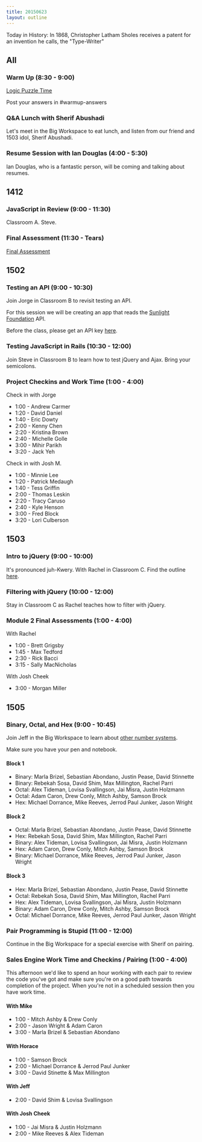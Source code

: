 ```yaml
---
title: 20150623
layout: outline
---
```


Today in History: In 1868, Christopher Latham Sholes receives a patent for an invention he calls,
the "Type-Writer"

## All

### Warm Up (8:30 - 9:00)

[Logic Puzzle Time](http://cl.ly/0c402c1Y1R0c)

Post your answers in #warmup-answers

### Q&A Lunch with Sherif Abushadi

Let's meet in the Big Workspace to eat lunch, and listen from our friend and 1503 idol, Sherif Abushadi.

### Resume Session with Ian Douglas (4:00 - 5:30)

Ian Douglas, who is a fantastic person, will be coming and talking about resumes.

## 1412

### JavaScript in Review (9:00 - 11:30)

Classroom A. Steve.

### Final Assessment (11:30 - Tears)

[Final Assessment](https://www.youtube.com/watch?v=9jK-NcRmVcw)

## 1502

### Testing an API (9:00 - 10:30)

Join Jorge in Classroom B to revisit testing an API.

For this session we will be creating an app that reads the [Sunlight Foundation](http://sunlightfoundation.com) API.

Before the class, please get an API key [here](http://sunlightfoundation.com/api/accounts/register/).

### Testing JavaScript in Rails (10:30 - 12:00)

Join Steve in Classroom B to learn how to test jQuery and Ajax. Bring your semicolons.

### Project Checkins and Work Time (1:00 - 4:00)

Check in with Jorge

* 1:00 - Andrew Carmer
* 1:20 - David Daniel
* 1:40 - Eric Dowty
* 2:00 - Kenny Chen
* 2:20 - Kristina Brown
* 2:40 - Michelle Golle
* 3:00 - Mihir Parikh
* 3:20 - Jack Yeh

Check in with Josh M.

* 1:00 - Minnie Lee
* 1:20 - Patrick Medaugh
* 1:40 - Tess Griffin
* 2:00 - Thomas Leskin
* 2:20 - Tracy Caruso
* 2:40 - Kyle Henson
* 3:00 - Fred Block
* 3:20 - Lori Culberson


## 1503

### Intro to jQuery (9:00 - 10:00)

It's pronounced juh-Kwery.  With Rachel in Classroom C. Find the outline [here](https://github.com/turingschool/lesson_plans/blob/master/ruby_02-web_applications_with_ruby/introduction_to_jquery.markdown). 

### Filtering with jQuery (10:00 - 12:00)

Stay in Classroom C as Rachel teaches how to filter with jQuery.

### Module 2 Final Assessments (1:00 - 4:00)

With Rachel

* 1:00 - Brett Grigsby
* 1:45 - Max Tedford
* 2:30 - Rick Bacci
* 3:15 - Sally MacNicholas

With Josh Cheek

* 3:00 - Morgan Miller

## 1505

### Binary, Octal, and Hex (9:00 - 10:45)

Join Jeff in the Big Workspace to learn about [other number systems](https://github.com/turingschool/lesson_plans/blob/master/ruby_01-object_oriented_programming_with_ruby/number_systems.markdown).

Make sure you have your pen and notebook.

#### Block 1

* Binary: Marla Brizel, Sebastian Abondano, Justin Pease, David Stinnette
* Binary: Rebekah Sosa, David Shim, Max Millington, Rachel Parri
* Octal: Alex Tideman, Lovisa Svallingson, Jai Misra, Justin Holzmann
* Octal: Adam Caron, Drew Conly, Mitch Ashby, Samson Brock
* Hex: Michael Dorrance, Mike Reeves, Jerrod Paul Junker, Jason Wright

#### Block 2

* Octal: Marla Brizel, Sebastian Abondano, Justin Pease, David Stinnette
* Hex: Rebekah Sosa, David Shim, Max Millington, Rachel Parri
* Binary: Alex Tideman, Lovisa Svallingson, Jai Misra, Justin Holzmann
* Hex: Adam Caron, Drew Conly, Mitch Ashby, Samson Brock
* Binary: Michael Dorrance, Mike Reeves, Jerrod Paul Junker, Jason Wright

#### Block 3

* Hex: Marla Brizel, Sebastian Abondano, Justin Pease, David Stinnette
* Octal: Rebekah Sosa, David Shim, Max Millington, Rachel Parri
* Hex: Alex Tideman, Lovisa Svallingson, Jai Misra, Justin Holzmann
* Binary: Adam Caron, Drew Conly, Mitch Ashby, Samson Brock
* Octal: Michael Dorrance, Mike Reeves, Jerrod Paul Junker, Jason Wright

### Pair Programming is Stupid (11:00 - 12:00)

Continue in the Big Workspace for a special exercise with Sherif on pairing.

### Sales Engine Work Time and Checkins / Pairing (1:00 - 4:00)

This afternoon we'd like to spend an hour working with each pair to review the code you've got and make sure you're on
a good path towards completion of the project. When you're not in a scheduled session then you have work time.

#### With Mike

* 1:00 - Mitch Ashby & Drew Conly
* 2:00 - Jason Wright & Adam Caron
* 3:00 - Marla Brizel & Sebastian Abondano

#### With Horace

* 1:00 - Samson Brock
* 2:00 - Michael Dorrance & Jerrod Paul Junker
* 3:00 - David Stinette & Max Millington

#### With Jeff

* 2:00 - David Shim & Lovisa Svallingson

#### With Josh Cheek

* 1:00 - Jai Misra & Justin Holzmann
* 2:00 - Mike Reeves & Alex Tideman
